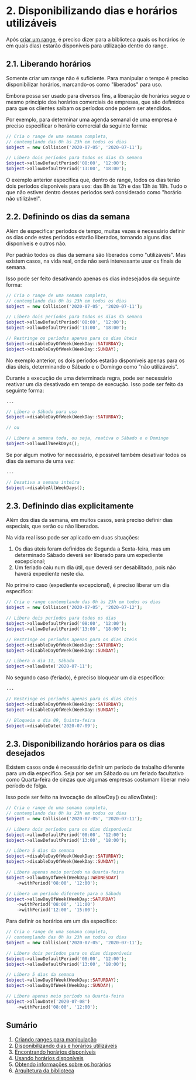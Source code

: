 # 2. Disponibilizando dias e horários utilizáveis

Após [criar um range](ranges.md), é preciso dizer para a biblioteca quais os horários (e em quais dias) estarão disponíveis para utilização dentro do range.

## 2.1. Liberando horários

Somente criar um range não é suficiente. Para manipular o tempo é preciso disponibilizar horários, marcando-os como "liberados" para uso.

Embora possa ser usado para diversos fins, a liberação de horários segue o mesmo princípio dos horários comerciais de empresas, que são definidos para que os clientes saibam os períodos onde podem ser atendidos.

Por exemplo, para determinar uma agenda semanal de uma empresa é preciso especificar o horário comercial da seguinte forma:

```php
// Cria o range de uma semana completa, 
// contemplando das 0h às 23h em todos os dias
$object = new Collision('2020-07-05', '2020-07-11');

// Libera dois períodos para todos os dias da semana
$object->allowDefaultPeriod('08:00', '12:00');
$object->allowDefaultPeriod('13:00', '18:00');
```

O exemplo anterior especifica que, dentro do range, todos os dias terão dois períodos disponíveis para uso: das 8h às 12h e das 13h às 18h.
Tudo o que não estiver dentro desses períodos será considerado como "horário não utilizável".

## 2.2. Definindo os dias da semana

Além de especificar períodos de tempo, muitas vezes é necessário definir os dias onde estes períodos estarão liberados, tornando alguns dias disponíveis e outros não.

Por padrão todos os dias da semana são liberados como "utilizáveis". Mas existem casos, na vida real, onde não será interessante usar os finais de semana. 

Isso pode ser feito desativando apenas os dias indesejados da seguinte forma:

```php
// Cria o range de uma semana completa, 
// contemplando das 0h às 23h em todos os dias
$object = new Collision('2020-07-05', '2020-07-11');

// Libera dois períodos para todos os dias da semana
$object->allowDefaultPeriod('08:00', '12:00');
$object->allowDefaultPeriod('13:00', '18:00');

// Restringe os períodos apenas para os dias úteis
$object->disableDayOfWeek(WeekDay::SATURDAY);
$object->disableDayOfWeek(WeekDay::SUNDAY);
```

No exemplo anterior, os dois períodos estarão disponíveis apenas para os dias úteis, determinando o Sábado e o Domingo como "não utilizáveis".

Durante a execução de uma determinada regra, pode ser necessário reativar um dia desativado em tempo de execução.
Isso pode ser feito da seguinte forma:

```php
...

// Libera o Sábado para uso
$object->disableDayOfWeek(WeekDay::SATURDAY);

// ou 

// Libera a semana toda, ou seja, reativa o Sábado e o Domingo
$object->allowAllWeekDays();
```

Se por algum motivo for necessário, é possível também desativar todos os dias da semana de uma vez:

```php
...

// Desativa a semana inteira
$object->disableAllWeekDays();
```

## 2.3. Definindo dias explicitamente

Além dos dias da semana, em muitos casos, será preciso definir dias especiais, que serão ou não liberados.

Na vida real isso pode ser aplicado em duas situações:

1.  Os dias úteis foram definidos de Segunda a Sexta-feira, mas um determinado Sábado deverá ser liberado para um expediente excepcional;
2.  Um feriado caiu num dia útil, que deverá ser desabilitado, pois não haverá expediente neste dia.

No primeiro caso (expediente excepcional), é preciso liberar um dia específico:

```php
// Cria o range contemplando das 0h às 23h em todos os dias
$object = new Collision('2020-07-05', '2020-07-12');

// Libera dois períodos para todos os dias
$object->allowDefaultPeriod('08:00', '12:00');
$object->allowDefaultPeriod('13:00', '18:00');

// Restringe os períodos apenas para os dias úteis
$object->disableDayOfWeek(WeekDay::SATURDAY);
$object->disableDayOfWeek(WeekDay::SUNDAY);

// Libera o dia 11, Sábado
$object->allowDate('2020-07-11');
```

No segundo caso (feriado), é preciso bloquear um dia específico:

```php
...

// Restringe os períodos apenas para os dias úteis
$object->disableDayOfWeek(WeekDay::SATURDAY);
$object->disableDayOfWeek(WeekDay::SUNDAY);

// Bloqueia o dia 09, Quinta-feira
$object->disableDate('2020-07-09');
```

## 2.3. Disponibilizando horários para os dias desejados

Existem casos onde é necessário definir um período de trabalho diferente para um dia específico. Seja por ser um Sábado ou um feriado facultativo como Quarta-feira de cinzas que algumas empresas costumam liberar meio 
período de folga.

Isso pode ser feito na invocação de allowDay() ou allowDate():

```php
// Cria o range de uma semana completa, 
// contemplando das 0h às 23h em todos os dias
$object = new Collision('2020-07-05', '2020-07-11');

// Libera dois períodos para os dias disponíveis
$object->allowDefaultPeriod('08:00', '12:00');
$object->allowDefaultPeriod('13:00', '18:00');

// Libera 5 dias da semana
$object->disableDayOfWeek(WeekDay::SATURDAY);
$object->disableDayOfWeek(WeekDay::SUNDAY);

// Libera apenas meio período na Quarta-feira
$object->allowDayOfWeek(WeekDay::WEDNESDAY)
    ->withPeriod('08:00', '12:00');

// Libera um período diferente para o Sábado
$object->allowDayOfWeek(WeekDay::SATURDAY)
    ->withPeriod('08:00', '11:00')
    ->withPeriod('12:00', '15:00');
```

Para definir os horários em um dia específico:

```php
// Cria o range de uma semana completa, 
// contemplando das 0h às 23h em todos os dias
$object = new Collision('2020-07-05', '2020-07-11');

// Libera dois períodos para os dias disponíveis
$object->allowDefaultPeriod('08:00', '12:00');
$object->allowDefaultPeriod('13:00', '18:00');

// Libera 5 dias da semana
$object->allowDayOfWeek(WeekDay::SATURDAY);
$object->allowDayOfWeek(WeekDay::SUNDAY);

// Libera apenas meio período na Quarta-feira
$object->allowDate('2020-07-08')
    ->withPeriod('08:00', '12:00');
```

## Sumário

1.   [Criando ranges para manipulação](ranges.md)
2.   [Disponibilizando dias e horários utilizáveis](allowance.md)
3.   [Encontrando horários disponíveis](search.md)
4.   [Usando horários disponíveis](fitting.md)
5.   [Obtendo informações sobre os horários](informations.md)
6.   [Arquitetura da biblioteca](architecture.md)
